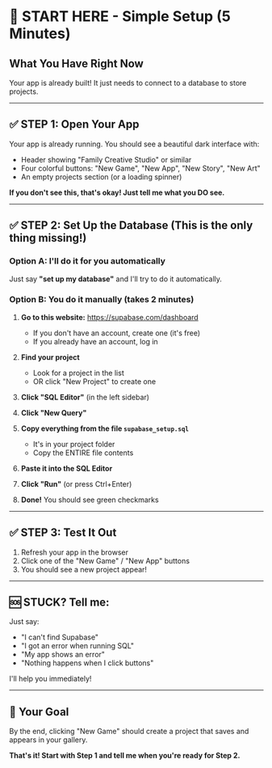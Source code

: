 # 🚀 START HERE - Simple Setup (5 Minutes)

## What You Have Right Now

Your app is already built! It just needs to connect to a database to store projects.

---

## ✅ STEP 1: Open Your App

Your app is already running. You should see a beautiful dark interface with:
- Header showing "Family Creative Studio" or similar
- Four colorful buttons: "New Game", "New App", "New Story", "New Art"
- An empty projects section (or a loading spinner)

**If you don't see this, that's okay! Just tell me what you DO see.**

---

## ✅ STEP 2: Set Up the Database (This is the only thing missing!)

### Option A: I'll do it for you automatically

Just say **"set up my database"** and I'll try to do it automatically.

### Option B: You do it manually (takes 2 minutes)

1. **Go to this website:** https://supabase.com/dashboard
   - If you don't have an account, create one (it's free)
   - If you already have an account, log in

2. **Find your project**
   - Look for a project in the list
   - OR click "New Project" to create one

3. **Click "SQL Editor"** (in the left sidebar)

4. **Click "New Query"**

5. **Copy everything from the file `supabase_setup.sql`**
   - It's in your project folder
   - Copy the ENTIRE file contents

6. **Paste it into the SQL Editor**

7. **Click "Run"** (or press Ctrl+Enter)

8. **Done!** You should see green checkmarks

---

## ✅ STEP 3: Test It Out

1. Refresh your app in the browser
2. Click one of the "New Game" / "New App" buttons
3. You should see a new project appear!

---

## 🆘 STUCK? Tell me:

Just say:
- "I can't find Supabase"
- "I got an error when running SQL"
- "My app shows an error"
- "Nothing happens when I click buttons"

I'll help you immediately!

---

## 🎯 Your Goal

By the end, clicking "New Game" should create a project that saves and appears in your gallery.

**That's it! Start with Step 1 and tell me when you're ready for Step 2.**
